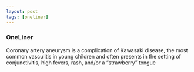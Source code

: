 ```yaml
---
layout: post
tags: [oneliner]
---
```



### OneLiner

Coronary artery aneurysm is a complication of Kawasaki disease, the most common vasculitis in young children and often presents in the setting of conjunctivitis, high fevers, rash, and/or a “strawberry” tongue
